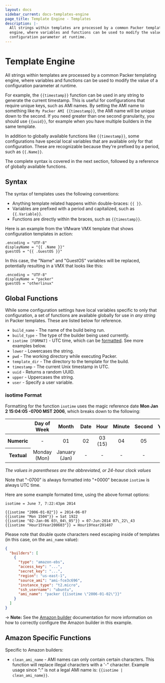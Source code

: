 ```yaml
---
layout: docs
sidebar_current: docs-templates-engine
page_title: Template Engine - Templates
description: |-
  All strings within templates are processed by a common Packer templating
  engine, where variables and functions can be used to modify the value of a
  configuration parameter at runtime.
---
```


# Template Engine

All strings within templates are processed by a common Packer templating engine,
where variables and functions can be used to modify the value of a configuration
parameter at runtime.

For example, the `{{timestamp}}` function can be used in any string to generate
the current timestamp. This is useful for configurations that require unique
keys, such as AMI names. By setting the AMI name to something like `My Packer
AMI {{timestamp}}`, the AMI name will be unique down to the second.  If you
need greater than one second granularity, you should use `{{uuid}}`, for
example when you have multiple builders in the same template.

In addition to globally available functions like `{{timestamp}}`, some
configurations have special local variables that are available only for
that configuration. These are recognizable because they're prefixed by a
period, such as `{{.Name}}`.

The complete syntax is covered in the next section, followed by a reference of
globally available functions.

## Syntax

The syntax of templates uses the following conventions:

* Anything template related happens within double-braces: `{{ }}`.
* Variables are prefixed with a period and capitalized, such as `{{.Variable}}`.
* Functions are directly within the braces, such as `{{timestamp}}`.

Here is an example from the VMware VMX template that shows configuration
templates in action:

```liquid
.encoding = "UTF-8"
displayName = "{{ .Name }}"
guestOS = "{{ .GuestOS }}"
```

In this case, the "Name" and "GuestOS" variables will be replaced, potentially
resulting in a VMX that looks like this:

```liquid
.encoding = "UTF-8"
displayName = "packer"
guestOS = "otherlinux"
```

## Global Functions

While some configuration settings have local variables specific to only that
configuration, a set of functions are available globally for use in *any string*
in Packer templates. These are listed below for reference.

- `build_name` - The name of the build being run.
- `build_type` - The type of the builder being used currently.
- `isotime [FORMAT]` - UTC time, which can be
    [formatted](https://golang.org/pkg/time/#example_Time_Format). See more
    examples below.
- `lower` - Lowercases the string.
- `pwd` - The working directory while executing Packer.
- `template_dir` - The directory to the template for the build.
- `timestamp` - The current Unix timestamp in UTC.
- `uuid` - Returns a random UUID.
- `upper` - Uppercases the string.
- `user` - Specify a user variable.

### isotime Format

Formatting for the function `isotime` uses the magic reference date **Mon Jan 2
15:04:05 -0700 MST 2006**, which breaks down to the following:

<table class="table table-bordered table-condensed">
  <thead>
    <tr>
      <th>
      </th>
      <th align="center">
        Day of Week
      </th>
      <th align="center">
        Month
      </th>
      <th align="center">
        Date
      </th>
      <th align="center">
        Hour
      </th>
      <th align="center">
        Minute
      </th>
      <th align="center">
        Second
      </th>
      <th align="center">
        Year
      </th>
      <th align="center">
        Timezone
      </th>
    </tr>
  </thead>
  <tr>
    <th>
      Numeric
    </th>
    <td align="center">
      -   
    </td>
    <td align="center">
      01
    </td>
    <td align="center">
      02
    </td>
    <td align="center">
      03 (15)
    </td>
    <td align="center">
      04
    </td>
    <td align="center">
      05
    </td>
    <td align="center">
      06
    </td>
    <td align="center">
      -0700
    </td>
  </tr>
  <tr>
    <th>
      Textual
    </th>
    <td align="center">
      Monday (Mon)
    </td>
    <td align="center">
      January (Jan)
    </td>
    <td align="center">
      -   
    </td>
    <td align="center">
      -   
    </td>
    <td align="center">
      -   
    </td>
    <td align="center">
      -   
    </td>
    <td align="center">
      -   
    </td>
    <td align="center">
      MST
    </td>
  </tr>
</table>

*The values in parentheses are the abbreviated, or 24-hour clock values*

Note that "-0700" is always formatted into "+0000" because `isotime` is always UTC time.

Here are some example formated time, using the above format options:

```liquid
isotime = June 7, 7:22:43pm 2014

{{isotime "2006-01-02"}} = 2014-06-07
{{isotime "Mon 1504"}} = Sat 1922
{{isotime "02-Jan-06 03\_04\_05"}} = 07-Jun-2014 07\_22\_43
{{isotime "Hour15Year200603"}} = Hour19Year201407
```

Please note that double quote characters need escaping inside of templates (in this case, on the `ami_name` value):

```json
{
  "builders": [
    {
      "type": "amazon-ebs",
      "access_key": "...",
      "secret_key": "...",
      "region": "us-east-1",
      "source_ami": "ami-fce3c696",
      "instance_type": "t2.micro",
      "ssh_username": "ubuntu",
      "ami_name": "packer {{isotime \"2006-01-02\"}}"
    }
  ]
}
```

-> **Note:** See the [Amazon builder](/docs/builders/amazon.html) documentation for more information on how to correctly configure the Amazon builder in this example.

## Amazon Specific Functions

Specific to Amazon builders:

- `clean_ami_name` - AMI names can only contain certain characters. This
  function will replace illegal characters with a '-" character. Example usage
  since ":" is not a legal AMI name is: `{{isotime | clean_ami_name}}`.
